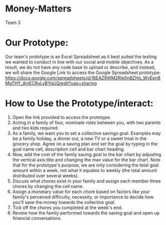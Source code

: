 # Money-Matters
Team 3

# Our Prototype:
Our team's prototype is an Excel Spreadsheet as it best suited the testing we wanted to conduct in line with our social and mobile objectives. 
As a result, we do not have any code base to upload or describe, and instead, we will share the Google Link to access the Google Spreadsheet prototype: https://docs.google.com/spreadsheets/d/18EAZ9WM2Rle0nBZHo_WvEpn8MgTHY_4mECRxLyBYqUQ/edit?usp=sharing

# How to Use the Prototype/interact: 
1) Open the link provided to access the prototype.
2)	Acting in a family of four, nominate roles between you, with two parents and two kids required.
3)	As a family, we want you to set a collective savings goal. Examples may be a family holiday, a dinner out, a new TV or a sweet treat in the grocery shop. Agree on a saving plan and set the goal by typing in the goal name cell, description cell and bar chart heading. 
4)	Now, add the cost of the family saving goal to the bar chart by adjusting the vertical axis title and changing the max value for the bar chart. Note that for the prototype's purpose, we are only considering the total goal amount within a week, not what it equates to weekly (the total amount distributed over several weeks). 
5)	Discuss what chores exist in your family and assign each member three chores by changing the cell name.
6)	Assign a monetary value for each chore based on factors like your family's perceived difficulty, necessity, or importance to decide how you’ll save the money towards the collective goal. 
7)	Tick off the chores you completed at the week's end.
8)	Review how the family performed towards the saving goal and open up financial conversations. 
